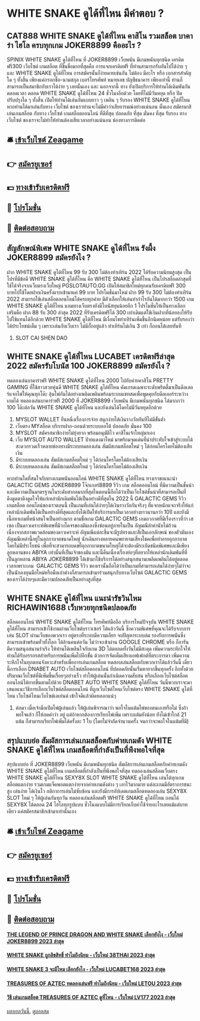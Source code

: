 # WHITE SNAKE ดูได้ที่ไหน มีคำตอบ ?
## CAT888 WHITE SNAKE ดูได้ที่ไหน คาสิโน รวมสล็อต บาคาร่า ไฮโล ครบทุกเกม JOKER8899 คืออะไร ?
SPINIX WHITE SNAKE ดูได้ที่ไหน ที่ JOKER8899 เว็บพนัน มีเกมพนันทุกชนิด เครดิตฟรี300 เว็บไซต์ เกมสล็อต ที่ขึ้นชื่อมากที่สุดคือ การแจกเครดิตฟรี ที่ท่านสามารถรับกันไปได้ง่าย ๆ และ WHITE SNAKE ดูได้ที่ไหน การสมัครนั้นก็ง่ายดายเช่นกัน ไม่ต้อง มีอะไร หรือ เอกสารสำคัญใด ๆ ทั้งสิ้น เพียงแค่กรอกชื่อ-นามสกุล เบอร์โทรศัพท์ หมายเลข บัญชีธนาคาร เพียงเท่านี้ ท่านก็สามารถเป็นสมาชิกกับเราได้ง่าย ๆ เลยนั้นเอง
และ นอกจากนี้ ทาง ยังเปิดบริการให้ท่านได้เดิมพันกันตลอดเวลา ตลอด WHITE SNAKE ดูได้ที่ไหน 24 ชั่วโมงอีกด้วย โดยที่ไม่มีวันหยุด หรือ ปิดปรับปรุงใด ๆ ทั้งสิ้น เปิดให้ท่านได้เล่นกันแบบยาว ๆ เพลิน ๆ รับรอง WHITE SNAKE ดูได้ที่ไหน หากท่านได้มาเล่นกับทาง เว็บไซต์ ของเราท่านจะไม่มีคำว่าเสียอารมณ์อย่างแน่นอน นั้นเอง
สมัครมาสิ เล่นเกมสล็อต กับทาง เว็บไซต์ เกมสล็อตออนไลน์ ที่ดีที่สุด ปลอดภัย ที่สุด มั่นคง ที่สุด รับรอง ทาง เว็บไซต์ ของเราจะไม่ทำให้ท่านต้องเสียเวลาอย่างแน่นอน
ช่องทางการติดต่อ

## 🛎 [เข้าเว็บไซต์ Zeagame](https://bit.ly/3SdLNi2)
## 👉 [สมัครยูเซอร์](https://bit.ly/3SdLNi2)
## 💵 [ทางเข้ารับเครดิตฟรี](https://bit.ly/3dyRKHj)
## 👑 [โปรโมชั่น](https://bit.ly/3dyRKHj)
## 📱 [ติดต่อสอบถาม](https://bit.ly/3dyRKHj)

## สัญลักษณ์พิเศษ WHITE SNAKE ดูได้ที่ไหน รังผึ้ง JOKER8899 สมัครยังไง ?
ฝาก WHITE SNAKE ดูได้ที่ไหน 99 รับ 300 ไม่ต้องทําเทิร์น 2022 ได้รับความนิยมสูงสุด เป็นโปรที่มีข้อดี WHITE SNAKE ดูได้ที่ไหน คือ WHITE SNAKE ดูได้ที่ไหน เป็นโปรสล็อตล่าสุดที่ใช้ได้จริงจากเว็บตรงเว็บใหญ่ PGSLOTAUTO.GG เปิดให้สมาชิกใหม่ทุกคนรับเครดิตฟรี 300 บาทไปใช้โดยฝากเงินครั้งแรกเข้ามาแค่ 99 บาท โปรโมชั่นมาใหม่ ฝาก 99 รับ 300 ไม่ต้องทําเทิร์น 2022 สามารถใช้เล่นสล็อตออนไลน์ได้ครบทุกค่าย มีตัวเลือกให้เล่นทำกำไรกันได้มากกว่า 1500 เกม WHITE SNAKE ดูได้ที่ไหน แถมทางเว็บตรงยังมีโบนัสทุนน้อยอีก 1 โปรโมชั่นให้เป็นทางเลือกเสริมคือ ฝาก 88 รับ 300 ล่าสุด 2022 ที่รับเครดิตฟรีได้ 300 เท่าเดิมแต่ใช้เงินฝากที่น้อยลงให้รับไปใช้แทนได้อีกด้วย WHITE SNAKE ดูได้ที่ไหน มีเงื่อนไขทำเทิร์นเพิ่มขึ้นอีกนิดหน่อย แต่รับรองว่าได้ประโยชน์เต็ม ๆ เพราะเล่นกับเว็บเรา ไม่มีกั๊กอยู่แล้ว ทำเทิร์นไม่เกิน 3 เท่า ก็ถอนได้เลยทันที
1. SLOT CAI SHEN DAO

## WHITE SNAKE ดูได้ที่ไหน LUCABET เครดิตฟรีล่าสุด 2022 สมัครรับโบนัส 100 JOKER8899 สมัครยังไง ?
ทดลองเล่นบาคาร่าฟรี WHITE SNAKE ดูได้ที่ไหน 2000 ไปกับค่ายคาสิโน PRETTY GAMING ที่ใช้สาวสวยหุ่นดี WHITE SNAKE ดูได้ที่ไหน คัดเกรดเฉพาะระดับพริตตี้มาเป็นดีลเลอร์แจกไพ่ให้คุณทุกโต๊ะ ลุ้นไพ่กันได้อย่างเพลิดเพลินพร้อมระบบแชทสดเพื่อพูดคุยกับดีลเลอร์ระหว่างเกมได้ ทดลองเล่นบาคาร่าฟรี 2000 ที่ JOKER8899 เว็บพนัน มีเกมพนันทุกชนิด ได้มากกว่า 100 โต๊ะต่อวัน WHITE SNAKE ดูได้ที่ไหน และยังเล่นได้โดยไม่มีวันหยุดอีกด้วย
1. MYSLOT WALLET ยืนหนึ่งเรื่องการจ่าย สนุกง่ายได้เงินรางวัลทันทีไม่มีขั้นต่ำ
2. เว็บตรง MYสล็อต บริการฝาก-ถอนด้วยระบบออโต้ ปลอดภัย มั่นคง 100
3. MYSLOT สมัครสมาชิกง่ายไม่ยุ่งยาก พร้อมอนุมัติไว คาสิโนเจ้าใหญ่มาเอง
4. เว็บ MYSLOT AUTO WALLET ป้ายแดงมาใหม่ มาพร้อมจุดเด่นที่น่าประทับใจเข้าสู่ระบบได้สะดวกรวดเร็วหลายช่องทางมีระบบทดลองเล่น สัมผัสเกมสล็อตใหม่ ๆ ได้ก่อนใครโดยไม่ต้องเสียเงิน
5. มีระบบทดลองเล่น สัมผัสเกมสล็อตใหม่ ๆ ได้ก่อนใครโดยไม่ต้องเสียเงิน
6. มีระบบทดลองเล่น สัมผัสเกมสล็อตใหม่ ๆ ได้ก่อนใครโดยไม่ต้องเสียเงิน

หากท่านใดที่สนใจกับทางเกมพนันออนไลน์ WHITE SNAKE ดูได้ที่ไหน ทางเราขอแนะนำ GALACTIC GEMS JOKER8899 โจ๊กเกอร์8899 รีวิว เกม สล็อตออนไลน์ ที่มีความเป็นชั้นนำและมีความเป็นมาตรฐานในระดับสากลมากที่สุดในตอนนี้ถือได้ว่าเป็นเว็บไซต์ชั้นนำที่สามารถเป็นที่ดึงดูดตาดึงดูดใจให้แก่เหล่านักเดิมพันได้เป็นอย่างดีที่สุดใน 2022 นี้ GALACTIC GEMS รีวิว เกมสล็อต ออนไลน์ของเราตอนนี้ เป็นเกมที่เล่นได้ง่ายๆได้เงินรางวัลกันจริงๆ ที่แจกหนักแจกจริงให้แก่เหล่านักเดิมพันได้เป็นอย่างดีที่สุดและยังได้เปิดให้บริการมาเป็นเวลาอย่างยาวนานกว่า 10ปี และยังมีเนื้อหาเกมที่หน้าสนใจเป็นอย่างมาก ตามชื่อเกม GALACTIC GEMS เกมอวกาศที่มีเรื่องราวที่ว่า เฮเซล เป็นดาวเคราะห์พิเศษที่มีวงโคจรของมันเองซึ่งซ่อนอยู่ภายในเป็น อัญมณีลำค่านับไม่ถ้วน เนื่องจากสภาพแวดล้อมของดาวเคราะห์ อัญมณีแต่ละชิ้นจะมีรูปทรงและสีเป็นเอกลักษณ์ ของตัวมันเอง อัญมณีเหล่านี้อยู่ในอุกกาบาตขนาดใหญ่ นักเดินทางหลายคนพยายามเสี่ยงโชคเพื่อทำลายอุกกาบาตโดยไม่มีประโยชน์ เพื่อที่จะสามารถบดขยี้อุกกาบาตขนาดใหญ่ได้จะต้องมีระเบิดชนิดพิเศษและมีเพียงลูกหลานของ ABIYA เท่านั้นที่เป็นเจ้าของมัน และนี้คืนเนื่องเรื่องย่อๆที่อยากให้เหล่านักเดิมพันที่ที่เป็นลูกหลาน ABIYA JOKER8899 ได้เข้ามาใช้บริการได้อย่างสนุกสนานเพลิดเพลินได้อยู่ตลอดเวลาเพราะเกม  GALACTIC GEMS รีวิว ของเรานั้นถือได้ว่าเป็นเกมที่สามารถเล่นได้ง่ายๆไม่ว่าจะเป็นนักลงทุนมือใหม่หรือมือเก่าต่างก็สามารถเข้ามาร่วมสนุกกับทางเว็บไซต์ GALACTIC GEMS ของเราได้ง่ายๆและมีความปลอดภัยเป็นอย่างสูงที่สุด

## WHITE SNAKE ดูได้ที่ไหน แนะนำรัชวินไหม RICHAWIN1688 เว็บหวยทุกชนิดปลอดภัย
สล็อตออนไลน์ WHITE SNAKE ดูได้ที่ไหน โทรศัพท์มือถือ บริการใหม่ปัจจุบัน WHITE SNAKE ดูได้ที่ไหน สามารถเข้าใช้งานผ่านเว็บไซต์บราวเซอร์ ได้แล้ววันนี้ ซึ่งความพิเศษที่คุณจะได้รับจากการเล่น SLOT ผ่านเว็บของพวกเรา อยู่ตรงที่ระบบมีความเถียร จบปัญหาระบบล่ม รองรับการพนันซึ่งสามารถเข้าพร้อมทั่วทั้งโลก ได้ล้านคนต่อวัน ไม่ว่าจะเข้าผ่าน GOOGLE CHROME หรือ ก็การันตีความสนุกสนานร่าเริง ให้ท่านได้เพลินใจกับเกม 3D ได้ตลอดทั้งวันไม่มีสะดุด เพิ่มความระทึกใจให้ท่านได้รับอรรถรสสำหรับการพนันเพิ่มไปอีกขั้น ด้วยการจัดเต็มเสียงเอฟเฟกต์ที่ตระการตา เพิ่มความระทึกใจในทุกตอนจังหวะสำหรับเพื่อการเล่นเกมสล็อต ทดสอบเล่นสล็อตกับพวกเราได้แล้ววันนี้
เดี๋ยวนี้การเลือก DNABET AUTO เว็บไซต์สล็อตออนไลน์ ที่ปลอดภัยนั้นเริ่มหายากขึ้นทุกครั้ง อีกทั้งด้วยปริมาณเว็บไซต์ที่มีเพิ่มขึ้นเรื่อยๆอย่างเร็ว ทำให้ผู้เล่นนั้นกำเนิดความสับสน หรือเลือกเว็บไซต์สล็อตออนไลน์ได้ยากขึ้นตามไปด้วย DNABET AUTO WHITE SNAKE ดูได้ที่ไหน วันนี้พวกเราจะมาเสนอแนะวิธีการเลือกเว็บไซต์สล็อตออนไลน์ ที่ถูกเว็บไซต์ไหนเว็บไซต์ตรง WHITE SNAKE ดูได้ที่ไหน เว็บไซต์ไหนเว็บไซต์เอเย่นต์ เข้าใจดีแล้วผิดหลอกแน่ๆ
1. ต่อมา เมื่อเจ้ามือเปิดไพ่ผู้เล่นแล้ว ให้ผู้เล่นพิจารณาว่า พอใจในแต้มไพ่ของตนเองหรือไม่ ซึ่งถ้าพอใจแล้ว ก็ให้กดคำว่า อยู่ แต่ถ้าหากต้องการเรียกไพ่เพิ่ม เพราะแต้มยังน้อย ยังไม่เข้าใกล้ 21 แต้ม ก็สามารถเรียกไพ่เพิ่มได้ครั้งละ 1 ใบ (โดยไม่จำกัดจำนวนครั้ง จนกว่าจะพอใจในแต้มที่มี)

## สรุปแบบย่อ สัมผัสการเล่นเกมสล็อตกับค่ายเกมดัง WHITE SNAKE ดูได้ที่ไหน เกมสล็อตที่กำลังเป็นที่พึงพอใจที่สุด
สรุปแบบย่อ ที่ JOKER8899 เว็บพนัน มีเกมพนันทุกชนิด สัมผัสการเล่นเกมสล็อตกับค่ายเกมดัง WHITE SNAKE ดูได้ที่ไหน เกมสล็อตที่กำลังเป็นที่พึงพอใจที่สุด ทดลองเล่นสล็อตเว็บตรง WHITE SNAKE ดูได้ที่ไหน SEXY8X SLOT WHITE SNAKE ดูได้ที่ไหน เล่นได้ทุกเกม สล็อตแตกง่าย รวมเกมแจ็คพอตแตกง่ายจากค่ายเกมดังต่าง ๆ เอาไว้มากมาย แต่ละเกมมีอัตราการชนะสูง เล่นง่าย ได้เงินไว กติกาการเล่นไม่ซับซ้อน และยังมีการอัปเดตเกมสล็อตทดลองเล่น SEXY8X SLOT ใหม่ ๆ ให้ผู้เล่นกันทุกวัน ทดลองเล่นสล็อตฟรี WHITE SNAKE ดูได้ที่ไหน ถอนได้ SEXY8X ได้ตลอด 24 ไฮโลทุกรูปแบบ ชั่วโมงแบบไม่มีการเรียกเก็บค่าใช้จ่ายอะไรเลยแม้แต่บาทเดียว แค่สมัครสมาชิกเข้ามาเท่านั้นเอง

## 🛎 [เข้าเว็บไซต์ Zeagame](https://bit.ly/3SdLNi2)
## 👉 [สมัครยูเซอร์](https://bit.ly/3SdLNi2)
## 💵 [ทางเข้ารับเครดิตฟรี](https://bit.ly/3dyRKHj)
## 👑 [โปรโมชั่น](https://bit.ly/3dyRKHj)
## 📱 [ติดต่อสอบถาม](https://bit.ly/3dyRKHj)

#### [THE LEGEND OF PRINCE DRAGON AND WHITE SNAKE เลือกยังไง - เว็บใหม่ JOKER8899 2023 ล่าสุด](https://atom.io/themes/the%20legend%20of%20prince%20dragon%20and%20white%20snake%20เลือกยังไง%20-%20เว็บใหม่%20joker8899%202023%20ล่าสุด)
#### [WHITE SNAKE ถูกลิขสิทธิ์ ทำไมถึงนิยม - เว็บใหม่ 38THAI 2023 ล่าสุด](https://atom.io/themes/white%20snake%20ถูกลิขสิทธิ์%20ทำไมถึงนิยม%20-%20เว็บใหม่%2038thai%202023%20ล่าสุด)
#### [WHITE SNAKE 3 จะมีไหม เลือกยังไง - เว็บใหม่ LUCABET168 2023 ล่าสุด](https://atom.io/themes/white%20snake%203%20จะมีไหม%20เลือกยังไง%20-%20เว็บใหม่%20lucabet168%202023%20ล่าสุด)
#### [TREASURES OF AZTEC ทดลองเล่นฟรี ทำไมถึงนิยม - เว็บใหม่ LETOU 2023 ล่าสุด](https://atom.io/themes/treasures%20of%20aztec%20ทดลองเล่นฟรี%20ทำไมถึงนิยม%20-%20เว็บใหม่%20letou%202023%20ล่าสุด)
#### [วิธี เล่นเกมสล็อต TREASURES OF AZTEC ดูที่ไหน - เว็บใหม่ LV177 2023 ล่าสุด](https://atom.io/themes/วิธี%20เล่นเกมสล็อต%20treasures%20of%20aztec%20ดูที่ไหน%20-%20เว็บใหม่%20lv177%202023%20ล่าสุด)

[ผลบอลวันนี้](https://siamsport.tv "ผลบอลวันนี้"), [ดูบอลสด](https://siamsport.tv/ดูบอลสด "ดูบอลสด")